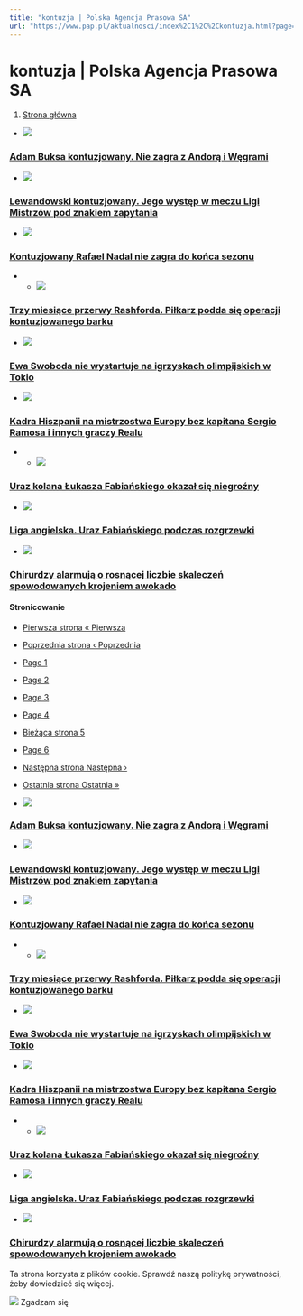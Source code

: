 ```yaml
---
title: "kontuzja | Polska Agencja Prasowa SA"
url: "https://www.pap.pl/aktualnosci/index%2C1%2C%2Ckontuzja.html?page=4"
---
```


# kontuzja | Polska Agencja Prasowa SA





















1. [Strona główna](/)




































* [![](/sites/default/files/styles/main_image/public/202111/pap_20211009_1R6.jpg?h=db15c7ce&itok=XlYwVMXj)](/aktualnosci/news%2C988644%2Cadam-buksa-kontuzjowany-nie-zagra-z-andora-i-wegrami.html)


### [Adam Buksa kontuzjowany. Nie zagra z Andorą i Węgrami](/aktualnosci/news%2C988644%2Cadam-buksa-kontuzjowany-nie-zagra-z-andora-i-wegrami.html)
* [![](/sites/default/files/styles/main_image/public/202109/epa09462191.jpg?h=2f9f7031&itok=F-PADFs-)](/aktualnosci/news%2C945109%2Clewandowski-kontuzjowany-jego-wystep-w-meczu-ligi-mistrzow-pod-znakiem)


### [Lewandowski kontuzjowany. Jego występ w meczu Ligi Mistrzów pod znakiem zapytania](/aktualnosci/news%2C945109%2Clewandowski-kontuzjowany-jego-wystep-w-meczu-ligi-mistrzow-pod-znakiem)
* [![](/sites/default/files/styles/main_image/public/202108/pap_20210611_2JL.jpg?itok=fNjsNXvL)](/aktualnosci/news%2C932696%2Ckontuzjowany-rafael-nadal-nie-zagra-do-konca-sezonu.html)


### [Kontuzjowany Rafael Nadal nie zagra do końca sezonu](/aktualnosci/news%2C932696%2Ckontuzjowany-rafael-nadal-nie-zagra-do-konca-sezonu.html)
* * [![](/sites/default/files/styles/main_image/public/202107/pap_20210711_29I.jpg?h=1abfd140&itok=81vO_8uc)](/aktualnosci/news%2C909666%2Ctrzy-miesiace-przerwy-rashforda-pilkarz-podda-sie-operacji-kontuzjowanego)


### [Trzy miesiące przerwy Rashforda. Piłkarz podda się operacji kontuzjowanego barku](/aktualnosci/news%2C909666%2Ctrzy-miesiace-przerwy-rashforda-pilkarz-podda-sie-operacji-kontuzjowanego)
* [![](/sites/default/files/styles/main_image/public/202107/pap_20210220_20T.jpg?h=a98a8646&itok=5qn5BIXI)](/aktualnosci/news%2C909269%2Cewa-swoboda-nie-wystartuje-na-igrzyskach-olimpijskich-w-tokio.html)


### [Ewa Swoboda nie wystartuje na igrzyskach olimpijskich w Tokio](/aktualnosci/news%2C909269%2Cewa-swoboda-nie-wystartuje-na-igrzyskach-olimpijskich-w-tokio.html)
* [![](/sites/default/files/styles/main_image/public/202105/1_143.jpg?h=7990a120&itok=Fpe7dko8)](/aktualnosci/news%2C878225%2Ckadra-hiszpanii-na-mistrzostwa-europy-bez-kapitana-sergio-ramosa.html)


### [Kadra Hiszpanii na mistrzostwa Europy bez kapitana Sergio Ramosa i innych graczy Realu](/aktualnosci/news%2C878225%2Ckadra-hiszpanii-na-mistrzostwa-europy-bez-kapitana-sergio-ramosa.html)
* * [![](/sites/default/files/styles/main_image/public/202105/pap_20210503_1MQ.jpg?h=55cedec8&itok=BVKEl0Vc)](/aktualnosci/news%2C876054%2Curaz-kolana-lukasza-fabianskiego-okazal-sie-niegrozny.html)


### [Uraz kolana Łukasza Fabiańskiego okazał się niegroźny](/aktualnosci/news%2C876054%2Curaz-kolana-lukasza-fabianskiego-okazal-sie-niegrozny.html)
* [![](/sites/default/files/styles/main_image/public/202105/epa09203150.jpg?h=1837f31f&itok=JnDxzvHY)](/aktualnosci/news%2C875471%2Cliga-angielska-uraz-fabianskiego-podczas-rozgrzewki.html)


### [Liga angielska. Uraz Fabiańskiego podczas rozgrzewki](/aktualnosci/news%2C875471%2Cliga-angielska-uraz-fabianskiego-podczas-rozgrzewki.html)
* [![](/sites/default/files/styles/main_image/public/202012/pap_20150608_1BM.jpg?h=aeedac74&itok=8eptW8B9)](/aktualnosci/news%2C772494%2Cchirurdzy-alarmuja-o-rosnacej-liczbie-skaleczen-spowodowanych-krojeniem)


### [Chirurdzy alarmują o rosnącej liczbie skaleczeń spowodowanych krojeniem awokado](/aktualnosci/news%2C772494%2Cchirurdzy-alarmuja-o-rosnacej-liczbie-skaleczen-spowodowanych-krojeniem)





#### Stronicowanie


* [Pierwsza strona
« Pierwsza](?page=0 "Przejdź do pierwszej strony")
* [Poprzednia strona
‹ Poprzednia](?page=3 "Przejdź do poprzedniej strony")
* [Page
 1](?page=0 "Go to page 1")
* [Page
 2](?page=1 "Go to page 2")
* [Page
 3](?page=2 "Go to page 3")
* [Page
 4](?page=3 "Go to page 4")
* [Bieżąca strona
 5](?page=4 "Bieżąca strona")
* [Page
 6](?page=5 "Go to page 6")
* [Następna strona
Następna ›](?page=5 "Przejdź do następnej strony")
* [Ostatnia strona
Ostatnia »](?page=5 "Przejdź do ostatniej strony")









* [![](/sites/default/files/styles/main_image/public/202111/pap_20211009_1R6.jpg?h=db15c7ce&itok=XlYwVMXj)](/aktualnosci/news%2C988644%2Cadam-buksa-kontuzjowany-nie-zagra-z-andora-i-wegrami.html)


### [Adam Buksa kontuzjowany. Nie zagra z Andorą i Węgrami](/aktualnosci/news%2C988644%2Cadam-buksa-kontuzjowany-nie-zagra-z-andora-i-wegrami.html)
* [![](/sites/default/files/styles/main_image/public/202109/epa09462191.jpg?h=2f9f7031&itok=F-PADFs-)](/aktualnosci/news%2C945109%2Clewandowski-kontuzjowany-jego-wystep-w-meczu-ligi-mistrzow-pod-znakiem)


### [Lewandowski kontuzjowany. Jego występ w meczu Ligi Mistrzów pod znakiem zapytania](/aktualnosci/news%2C945109%2Clewandowski-kontuzjowany-jego-wystep-w-meczu-ligi-mistrzow-pod-znakiem)
* [![](/sites/default/files/styles/main_image/public/202108/pap_20210611_2JL.jpg?itok=fNjsNXvL)](/aktualnosci/news%2C932696%2Ckontuzjowany-rafael-nadal-nie-zagra-do-konca-sezonu.html)


### [Kontuzjowany Rafael Nadal nie zagra do końca sezonu](/aktualnosci/news%2C932696%2Ckontuzjowany-rafael-nadal-nie-zagra-do-konca-sezonu.html)
* * [![](/sites/default/files/styles/main_image/public/202107/pap_20210711_29I.jpg?h=1abfd140&itok=81vO_8uc)](/aktualnosci/news%2C909666%2Ctrzy-miesiace-przerwy-rashforda-pilkarz-podda-sie-operacji-kontuzjowanego)


### [Trzy miesiące przerwy Rashforda. Piłkarz podda się operacji kontuzjowanego barku](/aktualnosci/news%2C909666%2Ctrzy-miesiace-przerwy-rashforda-pilkarz-podda-sie-operacji-kontuzjowanego)
* [![](/sites/default/files/styles/main_image/public/202107/pap_20210220_20T.jpg?h=a98a8646&itok=5qn5BIXI)](/aktualnosci/news%2C909269%2Cewa-swoboda-nie-wystartuje-na-igrzyskach-olimpijskich-w-tokio.html)


### [Ewa Swoboda nie wystartuje na igrzyskach olimpijskich w Tokio](/aktualnosci/news%2C909269%2Cewa-swoboda-nie-wystartuje-na-igrzyskach-olimpijskich-w-tokio.html)
* [![](/sites/default/files/styles/main_image/public/202105/1_143.jpg?h=7990a120&itok=Fpe7dko8)](/aktualnosci/news%2C878225%2Ckadra-hiszpanii-na-mistrzostwa-europy-bez-kapitana-sergio-ramosa.html)


### [Kadra Hiszpanii na mistrzostwa Europy bez kapitana Sergio Ramosa i innych graczy Realu](/aktualnosci/news%2C878225%2Ckadra-hiszpanii-na-mistrzostwa-europy-bez-kapitana-sergio-ramosa.html)
* * [![](/sites/default/files/styles/main_image/public/202105/pap_20210503_1MQ.jpg?h=55cedec8&itok=BVKEl0Vc)](/aktualnosci/news%2C876054%2Curaz-kolana-lukasza-fabianskiego-okazal-sie-niegrozny.html)


### [Uraz kolana Łukasza Fabiańskiego okazał się niegroźny](/aktualnosci/news%2C876054%2Curaz-kolana-lukasza-fabianskiego-okazal-sie-niegrozny.html)
* [![](/sites/default/files/styles/main_image/public/202105/epa09203150.jpg?h=1837f31f&itok=JnDxzvHY)](/aktualnosci/news%2C875471%2Cliga-angielska-uraz-fabianskiego-podczas-rozgrzewki.html)


### [Liga angielska. Uraz Fabiańskiego podczas rozgrzewki](/aktualnosci/news%2C875471%2Cliga-angielska-uraz-fabianskiego-podczas-rozgrzewki.html)
* [![](/sites/default/files/styles/main_image/public/202012/pap_20150608_1BM.jpg?h=aeedac74&itok=8eptW8B9)](/aktualnosci/news%2C772494%2Cchirurdzy-alarmuja-o-rosnacej-liczbie-skaleczen-spowodowanych-krojeniem)


### [Chirurdzy alarmują o rosnącej liczbie skaleczeń spowodowanych krojeniem awokado](/aktualnosci/news%2C772494%2Cchirurdzy-alarmuja-o-rosnacej-liczbie-skaleczen-spowodowanych-krojeniem)




 Ta strona korzysta z plików cookie. Sprawdź naszą politykę prywatności, żeby dowiedzieć się więcej.
 

![](/themes/pap/assets/images/ok.png) Zgadzam się
 






